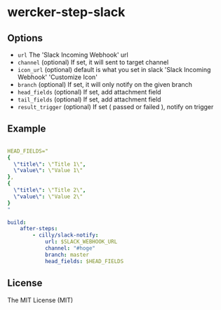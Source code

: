 # wercker-step-slack

## Options

- `url` The 'Slack Incoming Webhook' url
- `channel` (optional) If set, it will sent to target channel
- `icon_url` (optional) default is what you set in slack 'Slack Incoming Webhook' 'Customize Icon'
- `branch` (optional) If set, it will only notify on the given branch
- `head_fields` (optional) If set, add attachment field
- `tail_fields` (optional) If set, add attachment field
- `result_trigger` (optional) If set ( passed or failed ), notify on trigger

## Example

```yaml

HEAD_FIELDS="
{
  \"title\": \"Title 1\",
  \"value\": \"Value 1\"
},
{
  \"title\": \"Title 2\",
  \"value\": \"Value 2\"
}
"

```

```yaml
build:
    after-steps:
        - cilly/slack-notify:
            url: $SLACK_WEBHOOK_URL
            channel: "#hoge"
            branch: master
            head_fields: $HEAD_FIELDS
```

## License

The MIT License (MIT)